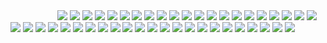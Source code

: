 <img src="screens/1.png" alt="">
<img src="screens/2.png" alt="">
<img src="screens/3.png" alt="">
<img src="screens/4.png" alt="">
<img src="screens/5.png" alt="">
<img src="screens/6.png" alt="">
<img src="screens/7.png" alt="">
<img src="screens/8.png" alt="">
<img src="screens/9.png" alt="">
<img src="screens/10.png" alt="">
<img src="screens/11.png" alt="">
<img src="screens/12.png"  alt="">
<img src="screens/13.png" alt="">
<img src="screens/14.png" alt="">
<img src="screens/15.png" alt="">
<img src="screens/16.png" alt="">
<img src="screens/17.png" alt="">
<img src="screens/18.png" alt="">
<img src="screens/19.png" alt="">
<img src="screens/20.png">
<img src="screens/21.png">
<img src="screens/22.png">
<img src="screens/23.png">
<img src="screens/24.png">
<img src="screens/25.png">
<img src="screens/26.png">
<img src="screens/27.png">
<img src="screens/28.png">
<img src="screens/29.png">
<img src="screens/30.png">
<img src="screens/31.png">
<img src="screens/32.png">
<img src="screens/33.png">
<img src="screens/34.png">
<img src="screens/35.png">
<img src="screens/36.png">
<img src="screens/37.png">
<img src="screens/38.png">
<img src="screens/39.png">
<img src="screens/40.png">
<img src="screens/41.png">
<img src="screens/42.png">
<img src="screens/43.png">
<img src="screens/44.png">
<img src="screens/45.png">
<img src="screens/46.png">
<img src="screens/47.png">
<img src="screens/48.png">
<img src="screens/49.png">
<img src="screens/50.png">
<img src="screens/51.png">
<img src="screens/52.png">
<img src="screens/53.png">
<img src="screens/54.png">
<img src="screens/55.png">
<img src="screens/56.png">
<img src="screens/57.png">
<img src="screens/58.png">
<img src="screens/59.png">
<img src="screens/60.png">
<img src="screens/61.png">
<img src="screens/62.png">
<img src="screens/63_v1v2.png">